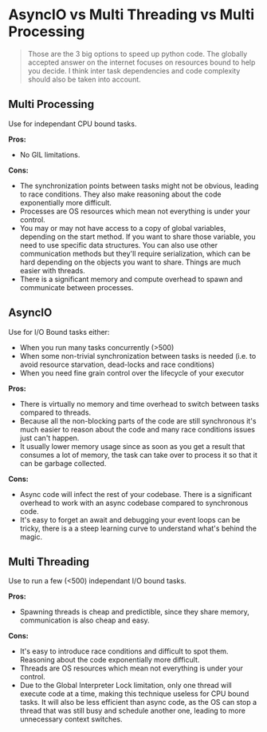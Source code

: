 # AsyncIO vs Multi Threading vs Multi Processing

> Those are the 3 big options to speed up python code.
> The globally accepted answer on the internet focuses on resources bound to help you decide.
> I think inter task dependencies and code complexity should also be taken into account.

## Multi Processing

Use for independant CPU bound tasks.

**Pros:**

- No GIL limitations.


**Cons:**

- The synchronization points between tasks might not be obvious, leading to race conditions. They also make reasoning about the code exponentially more difficult.  
- Processes are OS resources which mean not everything is under your control.
- You may or may not have access to a copy of global variables, depending on the start method. If you want to share those variable, you need to use specific data structures. You can also use other communication methods but they'll require serialization, which can be hard depending on the objects you want to share. Things are much easier with threads.
- There is a significant memory and compute overhead to spawn and communicate between processes.

## AsyncIO

Use for I/O Bound tasks either:

* When you run many tasks concurrently (>500)
* When some non-trivial synchronization between tasks is needed (i.e. to avoid resource starvation, dead-locks and race conditions)
* When you need fine grain control over the lifecycle of your executor

**Pros:**

- There is virtually no memory and time overhead to switch between tasks compared to threads.  
- Because all the non-blocking parts of the code are still synchronous it's much easier to reason about the code and many race conditions issues just can't happen.  
- It usually lower memory usage since as soon as you get a result that consumes a lot of memory, the task can take over to process it so that it can be garbage collected. 
 
**Cons:**

- Async code will infect the rest of your codebase. There is a significant overhead to work with an async codebase compared to synchronous code.  
- It's easy to forget an await and debugging your event loops can be tricky, there is a a steep learning curve to understand what's behind the magic.  

## Multi Threading

Use to run a few (<500) independant I/O bound tasks.

**Pros:**

- Spawning threads is cheap and predictible, since they share memory, communication is also cheap and easy.

**Cons:**

- It's easy to introduce race conditions and difficult to spot them. Reasoning about the code exponentially more difficult.  
- Threads are OS resources which mean not everything is under your control.
- Due to the Global Interpreter Lock limitation, only one thread will execute code at a time, making this technique useless for CPU bound tasks. It will also be less efficient than async code, as the OS can stop a thread that was still busy and schedule another one, leading to more unnecessary context switches.

